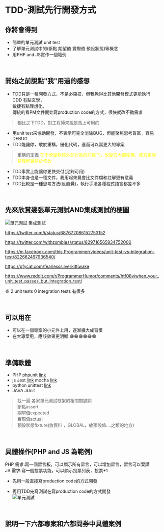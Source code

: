 # TDD-測試先行開發方式 #

## 你將會得到 ##
-  簡單的單元測試 unit test
-  了解單元測試中的(斷點 期望值 實際值 預設狀態)等概念
-  用PHP and JS實作一個範例

<br>

## 開始之前說點"我"用過的感想 ##
- TDD只是一種開發方式，不是必殺技，但我覺得比其他開發模式更能執行<br>DDD 有點玄學，<br>敏捷有點理想化，<br>傳統的看PM文件開始寫production code的方式，很快就改不動需求
> 相比之下TDD，對工程師來說是馬上可用的
- 用unit test來協助開發，不表示可完全消除BUG，但能聚焦思考盲區，容易DEBUG
- TDD能讓你，敢於重構，優化代碼，進而可以寫更大的專案
> 重購的定義 <font color=#FFFF00>在不改變軟體外部行為的前提下，改變其內部結構，使其更容易理解且易於修改</font>
- TDD事實上能讓你更快交付(足夠可用)
- TDD本身也是一種文件，我用起來覺會比文件檔和註解更有意義
- TDD比較是一種思考方法(反直覺)，執行手法各種程式語言都差不多

<br>

## 先來欣賞幾張單元測試AND集成測試的梗圖 ##
![單元測試 集成測試](https://pbs.twimg.com/media/EI7j7OIWkAA-hsY.png)

https://twitter.com/i/status/687672086152753152

https://twitter.com/withzombies/status/829716565834752000

https://m.facebook.com/this.Programmer/videos/unit-test-vs-integration-test/822662497936540/

https://gfycat.com/fearlesssilverkittiwake

https://www.reddit.com/r/ProgrammerHumor/comments/htf08v/when_your_unit_test_passes_but_integration_test/

查 2 unit tests 0 integration tests  有很多

<br>

## 可以用在 ##
- 可以在一個專案的小元件上用，逐漸擴大成習慣
- 在大專案用，應該效果更明顯 😁😁😁😁😁😁
<br>

## 準備軟體 ##
- PHP phpunit [link](https://phpunit.readthedocs.io/zh_CN/latest/index.html) 
- js  Jest [link](https://jestjs.io/)  mocha [link](https://mochajs.org/)
- python  unittest [link](https://docs.python.org/zh-tw/3/library/unittest.html#module-unittest)
- JAVA  JUnit

> 找一遍 各家單元測試框架的相關關鍵詞 <br>斷點assert  <br>期望值expected<br>  實際值actual<br> 預設狀態fixture(放資料 ，GLOBAL，放預設值....之類的地方) 

<br>

## 具體操作(PHP and JS 為範例) ##
PHP 需求:寫一個留言板，可以顯示所有留言，可以增加留言，留言可以案讚<br>
JS 需求:寫一個投票功能，可以顯示投票列表，投票+1

- 先用一般直接寫production code的方式開發

- 再用TDD先寫測試在寫production code的方式開發<br>
 ![單元測試](https://ithelp.ithome.com.tw/upload/images/20171219/20107209TCtY1OhGTn.png)

<br>

 ## 說明一下六都專案和六都問券中具體案例 ##




